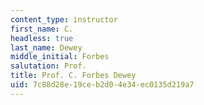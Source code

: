 ```yaml
---
content_type: instructor
first_name: C.
headless: true
last_name: Dewey
middle_initial: Forbes
salutation: Prof.
title: Prof. C. Forbes Dewey
uid: 7c88d28e-19ce-b2d0-4e34-ec0135d219a7
---
```

